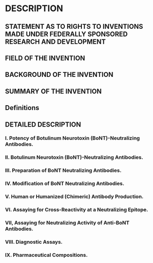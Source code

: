 # DESCRIPTION

## STATEMENT AS TO RIGHTS TO INVENTIONS MADE UNDER FEDERALLY SPONSORED RESEARCH AND DEVELOPMENT

## FIELD OF THE INVENTION

## BACKGROUND OF THE INVENTION

## SUMMARY OF THE INVENTION

## Definitions

## DETAILED DESCRIPTION

### I. Potency of Botulinum Neurotoxin (BoNT)-Neutralizing Antibodies.

### II. Botulinum Neurotoxin (BoNT)-Neutralizing Antibodies.

### III. Preparation of BoNT Neutralizing Antibodies.

### IV. Modification of BoNT Neutralizing Antibodies.

### V. Human or Humanized (Chimeric) Antibody Production.

### VI. Assaying for Cross-Reactivity at a Neutralizing Epitope.

### VII, Assaying for Neutralizing Activity of Anti-BoNT Antibodies.

### VIII. Diagnostic Assays.

### IX. Pharmaceutical Compositions.

